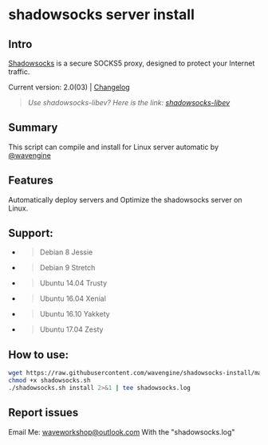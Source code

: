# shadowsocks server install

## Intro

[Shadowsocks](https://shadowsocks.org) is a secure SOCKS5 proxy, designed to protect your Internet traffic.

Current version: 2.0(03) | [Changelog](/change.log)


> *Use shadowsocks-libev? Here is the link: [shadowsocks-libev](https://github.com/wavengine/shadowsocks-libev-install)*

## Summary

This script can compile and install for Linux server automatic by [@wavengine](https://github.com/wavengine)

## Features

Automatically deploy servers and Optimize the shadowsocks server on Linux.

## Support:

* >Debian 8 Jessie
* >Debian 9 Stretch
* >Ubuntu 14.04 Trusty
* >Ubuntu 16.04 Xenial
* >Ubuntu 16.10 Yakkety
* >Ubuntu 17.04 Zesty

## How to use:

```bash
wget https://raw.githubusercontent.com/wavengine/shadowsocks-install/master/shadowsocks.sh
chmod +x shadowsocks.sh
./shadowsocks.sh install 2>&1 | tee shadowsocks.log
```
## Report issues
Email Me: waveworkshop@outlook.com
With the "shadowsocks.log"
